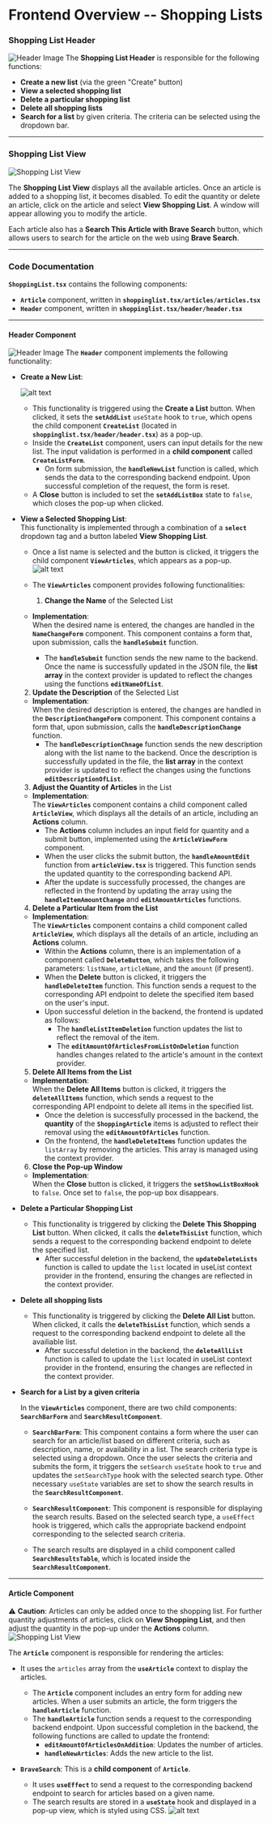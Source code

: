# Frontend Overview -- Shopping Lists

### Shopping List Header

![Header Image](header.png)
The **Shopping List Header** is responsible for the following functions:

- **Create a new list** (via the green "Create" button)
- **View a selected shopping list**
- **Delete a particular shopping list**
- **Delete all shopping lists**
- **Search for a list** by given criteria. The criteria can be selected using the dropdown bar.

---

### Shopping List View

![Shopping List View](articleView.png)

The **Shopping List View** displays all the available articles. Once an article is added to a shopping list, it becomes disabled. To edit the quantity or delete an article, click on the article and select **View Shopping List**. A window will appear allowing you to modify the article.

Each article also has a **Search This Article with Brave Search** button, which allows users to search for the article on the web using **Brave Search**.

---

### Code Documentation


**`ShoppingList.tsx`** contains the following components:

- **`Article`** component, written in **`shoppinglist.tsx/articles/articles.tsx`**  
- **`Header`** component, written in **`shoppinglist.tsx/header/header.tsx`**

---

#### **Header Component**
![Header Image](header.png)
The **`Header`** component implements the following functionality:

- **Create a New List**:

  ![alt text](image.png)
  - This functionality is triggered using the **Create a List** button. When clicked, it sets the **`setAddList`** `useState` hook to `true`, which opens the child component **`CreateList`** (located in **`shoppinglist.tsx/header/header.tsx`**) as a pop-up.  
  - Inside the **`CreateList`** component, users can input details for the new list. The input validation is performed in a **child component** called **`CreateListForm`**.  
    - On form submission, the **`handleNewList`** function is called, which sends the data to the corresponding backend endpoint. Upon successful completion of the request, the form is reset.  
  - A **Close** button is included to set the **`setAddListBox`** state to `false`, which closes the pop-up when clicked.

- **View a Selected Shopping List**:  
This functionality is implemented through a combination of a **`select`** dropdown tag and a button labeled **View Shopping List**.  

  - Once a list name is selected and the button is clicked, it triggers the child component **`ViewArticles`**, which appears as a pop-up.  
  ![alt text](image-1.png)

  - The **`ViewArticles`** component provides following functionalities:  
    1. **Change the Name** of the Selected List  
   - **Implementation**:  
     When the desired name is entered, the changes are handled in the **`NameChangeForm`** component. This component contains a form that, upon submission, calls the **`handleSubmit`** function.  
     - The **`handleSubmit`** function sends the new name to the backend. Once the name is successfully updated in the JSON file, the **list array** in the context provider is updated to reflect the changes using the functions **`editNameOfList`**.
  
         
    2. **Update the Description** of the Selected List  
    - **Implementation**:  
        When the desired description is entered, the changes are handled in the **`DescriptionChangeForm`** component. This component contains a form that, upon submission, calls the **`handleDescriptionChange`** function.  
         - The **`handleDescriptionChnage`** function sends the new description along with the list name to the backend. Once the description is successfully updated in the file, the **list array** in the context provider is updated to reflect the changes using the functions **`editDescriptionOfList`**.

    3. **Adjust the Quantity of Articles** in the List  
    - **Implementation**:  
        The **`ViewArticles`** component contains a child component called **`ArticleView`**, which displays all the details of an article, including an **Actions** column.  
         - The **Actions** column includes an input field for quantity and a submit button, implemented using the **`ArticleViewForm`** component.  
         - When the user clicks the submit button, the **`handleAmountEdit`** function from **`articleView.tsx`** is triggered. This function sends the updated quantity to the corresponding backend API.  
        - After the update is successfully processed, the changes are reflected in the frontend by updating the array using the **`handleItemAmountChange`** and **`editAmountArticles`** functions.

    4. **Delete a Particular Item from the List**  
    - **Implementation**:  
        The **`ViewArticles`** component contains a child component called **`ArticleView`**, which displays all the details of an article, including an **Actions** column.  
         - Within the **Actions** column, there is an implementation of a component called **`DeleteButton`**, which takes the following parameters: `listName`, `articleName`, and the `amount` (if present).  
         - When the **Delete** button is clicked, it triggers the **`handleDeleteItem`** function. This function sends a request to the corresponding API endpoint to delete the specified item based on the user's input.  
         - Upon successful deletion in the backend, the frontend is updated as follows:  
            - The **`handleListItemDeletion`** function updates the list to reflect the removal of the item.  
            - The **`editAmountOfArticlesFromListOnDeletion`** function handles changes related to the article's amount in the context provider.


    5. **Delete All Items from the List**  
    - **Implementation**:  
        When the **Delete All Items** button is clicked, it triggers the **`deleteAllItems`** function, which sends a request to the corresponding API endpoint to delete all items in the specified list.  
        - Once the deletion is successfully processed in the backend, the **quantity** of the **`ShoppingArticle`** items is adjusted to reflect their removal using the **`editAmountOfArticles`** function.  
        - On the frontend, the **`handleDeleteItems`** function updates the `listArray` by removing the articles. This array is managed using the context provider.

    6. **Close the Pop-up Window**  
    - **Implementation**:  
        When the **Close** button is clicked, it triggers the **`setShowListBoxHook`** to `false`. Once set to `false`, the pop-up box disappears.

- **Delete a Particular Shopping List**  
     
  - This functionality is triggered by clicking the **Delete This Shopping List** button. When clicked, it calls the **`deleteThisList`** function, which sends a request to the corresponding backend endpoint to delete the specified list.  
     - After successful deletion in the backend, the **`updateDeleteLists`** function is called to update the `list` located in useList context provider in the frontend, ensuring the changes are reflected in the context provider. 

- **Delete all shopping lists**
    - This functionality is triggered by clicking the **Delete All List** button. When clicked, it calls the **`deleteThisList`** function, which sends a request to the corresponding backend endpoint to delete all the availiable list.  
        - After successful deletion in the backend, the **`deleteAllList`** function is called to update the `list` located in useList context provider in the frontend, ensuring the changes are reflected in the context provider. 

- **Search for a List by a given criteria** 

    In the **`ViewArticles`** component, there are two child components: **`SearchBarForm`** and **`SearchResultComponent`**.

    - **`SearchBarForm`**: This component contains a form where the user can search for an article/list based on different criteria, such as description, name, or availability in a list. The search criteria type is selected using a dropdown. Once the user selects the criteria and submits the form, it triggers the `setSearch` `useState` hook to `true` and updates the `setSearchType` hook with the selected search type. Other necessary `useState` variables are set to show the search results in the **`SearchResultComponent`**.

    - **`SearchResultComponent`**: This component is responsible for displaying the search results. Based on the selected search type, a `useEffect` hook is triggered, which calls the appropriate backend endpoint corresponding to the selected search criteria.

    - The search results are displayed in a child component called **`SearchResultsTable`**, which is located inside the **`SearchResultComponent`**.

---

#### **Article Component**

⚠️ **Caution**: Articles can only be added once to the shopping list. For further quantity adjustments of articles, click on **View Shopping List**, and then adjust the quantity in the pop-up under the **Actions** column.
![Shopping List View](articleView.png)

The **`Article`** component is responsible for rendering the articles:

- It uses the `articles` array from the **`useArticle`** context to display the articles.
  - The **`Article`** component includes an entry form for adding new articles. When a user submits an article, the form triggers the **`handleArticle`** function.
  - The **`handleArticle`** function sends a request to the corresponding backend endpoint. Upon successful completion in the backend, the following functions are called to update the frontend:
    - **`editAmountOfArticlesOnAddition`**: Updates the number of articles.
    - **`handleNewArticles`**: Adds the new article to the list.

- **`BraveSearch`**: This is a **child component** of **`Article`**.
  - It uses **`useEffect`** to send a request to the corresponding backend endpoint to search for articles based on a given name.
  - The search results are stored in a **`useState`** hook and displayed in a pop-up view, which is styled using CSS.
![alt text](image-2.png)

